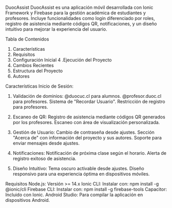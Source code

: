 DuocAssist
DuocAssist es una aplicación móvil desarrollada con Ionic Framework y Firebase para la gestión académica de estudiantes y profesores. Incluye funcionalidades como login diferenciado por roles, registro de asistencia mediante códigos QR, notificaciones, y un diseño intuitivo para mejorar la experiencia del usuario.

Tabla de Contenidos
1. Características
2. Requisitos
3. Configuración Inicial
4 .Ejecución del Proyecto
5. Cambios Recientes
6. Estructura del Proyecto
7. Autores
   
Características
Inicio de Sesión:

1. Validación de dominios:
@duocuc.cl para alumnos.
@profesor.duoc.cl para profesores.
Sistema de "Recordar Usuario".
Restricción de registro para profesores.

2. Escaneo de QR:
Registro de asistencia mediante códigos QR generados por los profesores.
Escaneo con área de visualización personalizada.

3. Gestión de Usuario:
Cambio de contraseña desde ajustes.
Sección "Acerca de" con información del proyecto y sus autores.
Soporte para enviar mensajes desde ajustes.

4. Notificaciones:
Notificación de próxima clase según el horario.
Alerta de registro exitoso de asistencia.

5. Diseño Intuitivo:
Tema oscuro activable desde ajustes.
Diseño responsivo para una experiencia óptima en dispositivos móviles.

Requisitos
Node.js: Versión >= 14.x
Ionic CLI: Instalar con:
npm install -g @ionic/cli
Firebase CLI: Instalar con:
npm install -g firebase-tools
Capacitor: Incluido con Ionic.
Android Studio: Para compilar la aplicación en dispositivos Android.
